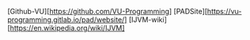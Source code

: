 

[Github-VU][https://github.com/VU-Programming]
[PADSite][https://vu-programming.gitlab.io/pad/website/]
[IJVM-wiki][https://en.wikipedia.org/wiki/IJVM]
